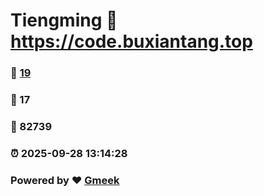 # Tiengming :link: https://code.buxiantang.top 
### :page_facing_up: [19](https://code.buxiantang.top/tag.html) 
### :speech_balloon: 17 
### :hibiscus: 82739 
### :alarm_clock: 2025-09-28 13:14:28 
### Powered by :heart: [Gmeek](https://github.com/Meekdai/Gmeek)
